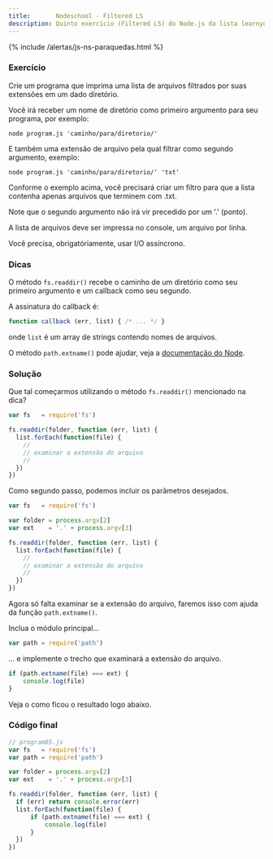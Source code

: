 ```yaml
---
title:       Nodeschool - Filtered LS
description: Quinto exercício (Filtered LS) do Node.js da lista learnyounode da Nodeschool
---
```


{% include /alertas/js-ns-paraquedas.html %}


### Exercício

Crie um programa que imprima uma lista de arquivos filtrados por suas extensões em um dado diretório.

Você irá receber um nome de diretório como primeiro argumento para seu programa, por exemplo: 

    node program.js 'caminho/para/diretorio/'

E também uma extensão de arquivo pela qual filtrar como segundo argumento, exemplo:

    node program.js 'caminho/para/diretorio/' 'txt'

Conforme o exemplo acima, você precisará criar um filtro para que a lista contenha apenas arquivos que terminem com .txt.

Note que o segundo argumento não irá vir precedido por um '.' (ponto).

A lista de arquivos deve ser impressa no console, um arquivo por linha.

Você precisa, obrigatóriamente, usar I/O assíncrono.


### Dicas

O método `fs.readdir()` recebe o caminho de um diretório como seu primeiro argumento e um callback como seu segundo. 

A assinatura do callback é:

```javascript
function callback (err, list) { /* ... */ }
```

onde `list` é um array de strings contendo nomes de arquivos.

O método `path.extname()` pode ajudar, veja a 
[documentação do Node](https://nodejs.org/api/path.html#path_path_extname_path "link-externo").


### Solução

Que tal começarmos utilizando o método `fs.readdir()` mencionado na dica?

```javascript
var fs   = require('fs')

fs.readdir(folder, function (err, list) {
  list.forEach(function(file) {
    //
    // examinar a extensão do arquivo
    //
  })
})
```

Como segundo passo, podemos incluir os parâmetros desejados.


```javascript
var fs   = require('fs')

var folder = process.argv[2]
var ext    = '.' + process.argv[3]

fs.readdir(folder, function (err, list) {
  list.forEach(function(file) {
    //
    // examinar a extensão do arquivo
    //
  })
})
```

Agora só falta examinar se a extensão do arquivo, faremos isso com ajuda da função `path.extname()`.

Inclua o módulo principal...

```javascript
var path = require('path')
```

... e implemente o trecho que examinará a extensão do arquivo.

```javascript
if (path.extname(file) === ext) {
    console.log(file)
}
```

Veja o como ficou o resultado logo abaixo.


### Código final

```javascript
// program05.js
var fs   = require('fs')
var path = require('path')

var folder = process.argv[2]
var ext    = '.' + process.argv[3]

fs.readdir(folder, function (err, list) {
  if (err) return console.error(err)
  list.forEach(function(file) {
      if (path.extname(file) === ext) {
          console.log(file)
      }
  })
})
```